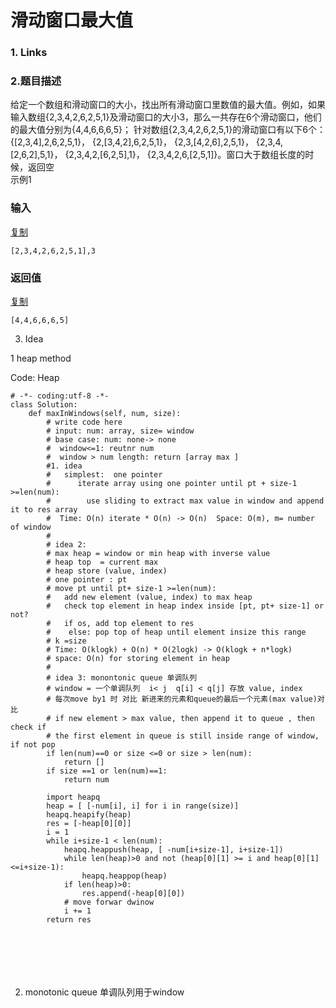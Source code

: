 # 滑动窗口最大值

### 1. Links

### 2.题目描述

给定一个数组和滑动窗口的大小，找出所有滑动窗口里数值的最大值。例如，如果输入数组{2,3,4,2,6,2,5,1}及滑动窗口的大小3，那么一共存在6个滑动窗口，他们的最大值分别为{4,4,6,6,6,5}； 针对数组{2,3,4,2,6,2,5,1}的滑动窗口有以下6个： {\[2,3,4\],2,6,2,5,1}， {2,\[3,4,2\],6,2,5,1}， {2,3,\[4,2,6\],2,5,1}， {2,3,4,\[2,6,2\],5,1}， {2,3,4,2,\[6,2,5\],1}， {2,3,4,2,6,\[2,5,1\]}。窗口大于数组长度的时候，返回空  
示例1

### 输入

[复制](javascript:void%280%29;)

```text
[2,3,4,2,6,2,5,1],3
```

### 返回值

[复制](javascript:void%280%29;)

```text
[4,4,6,6,6,5]
```

3. Idea 

1 heap method

Code:  Heap

```text
# -*- coding:utf-8 -*-
class Solution:
    def maxInWindows(self, num, size):
        # write code here
        # input: num: array, size= window 
        # base case: num: none-> none
        #  window<=1: reutnr num
        #  window > num length: return [array max ]
        #1. idea
        #   simplest:  one pointer 
        #      iterate array using one pointer until pt + size-1 >=len(num):
        #        use sliding to extract max value in window and append it to res array
        #  Time: O(n) iterate * O(n) -> O(n)  Space: O(m), m= number of window
        #
        # idea 2:
        # max heap = window or min heap with inverse value
        # heap top  = current max
        # heap store (value, index)
        # one pointer : pt
        # move pt until pt+ size-1 >=len(num):
        #   add new element (value, index) to max heap
        #   check top element in heap index inside [pt, pt+ size-1] or not?
        #   if os, add top element to res
        #    else: pop top of heap until element insize this range
        # k =size
        # Time: O(klogk) + O(n) * O(2logk) -> O(klogk + n*logk)
        # space: O(n) for storing element in heap
        #
        # idea 3: monontonic queue 单调队列
        # window = 一个单调队列  i< j  q[i] < q[j] 存放 value, index
        # 每次move by1 时 对比 新进来的元素和queue的最后一个元素(max value)对比
        # if new element > max value, then append it to queue , then check if
        # the first element in queue is still inside range of window, if not pop
        if len(num)==0 or size <=0 or size > len(num):
            return []
        if size ==1 or len(num)==1:
            return num
        
        import heapq
        heap = [ [-num[i], i] for i in range(size)]
        heapq.heapify(heap)
        res = [-heap[0][0]]
        i = 1
        while i+size-1 < len(num):
            heapq.heappush(heap, [ -num[i+size-1], i+size-1])
            while len(heap)>0 and not (heap[0][1] >= i and heap[0][1]<=i+size-1):
                heapq.heappop(heap)
            if len(heap)>0:
                res.append(-heap[0][0])
            # move forwar dwinow
            i += 1
        return res
            
            
        
        
        
       
```

2. monotonic queue 单调队列用于window


